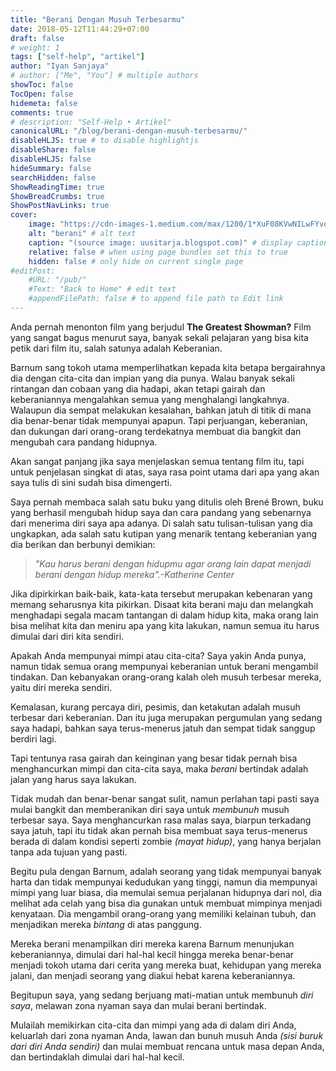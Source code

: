 ```yaml
---
title: "Berani Dengan Musuh Terbesarmu"
date: 2018-05-12T11:44:29+07:00
draft: false
# weight: 1
tags: ["self-help", "artikel"]
author: "Iyan Sanjaya"
# author: ["Me", "You"] # multiple authors
showToc: false
TocOpen: false
hidemeta: false
comments: true
# description: "Self-Help • Artikel"
canonicalURL: "/blog/berani-dengan-musuh-terbesarmu/"
disableHLJS: true # to disable highlightjs
disableShare: false
disableHLJS: false
hideSummary: false
searchHidden: false
ShowReadingTime: true
ShowBreadCrumbs: true
ShowPostNavLinks: true
cover:
    image: "https://cdn-images-1.medium.com/max/1200/1*XuF08KVwNILwFYvozlnzkA.jpeg" # image path/url
    alt: "berani" # alt text
    caption: "(source image: uusitarja.blogspot.com)" # display caption under cover
    relative: false # when using page bundles set this to true
    hidden: false # only hide on current single page
#editPost:
    #URL: "/pub/"
    #Text: "Back to Home" # edit text
    #appendFilePath: false # to append file path to Edit link
---
```

Anda pernah menonton film yang berjudul **The Greatest Showman?** Film yang sangat bagus menurut saya, banyak sekali pelajaran yang bisa kita petik dari film itu, salah satunya adalah Keberanian.

Barnum sang tokoh utama memperlihatkan kepada kita betapa bergairahnya dia dengan cita-cita dan impian yang dia punya. Walau banyak sekali rintangan dan cobaan yang dia hadapi, akan tetapi gairah dan keberaniannya mengalahkan semua yang menghalangi langkahnya. Walaupun dia sempat melakukan kesalahan, bahkan jatuh di titik di mana dia benar-benar tidak mempunyai apapun. Tapi perjuangan, keberanian, dan dukungan dari orang-orang terdekatnya membuat dia bangkit dan mengubah cara pandang hidupnya.

Akan sangat panjang jika saya menjelaskan semua tentang film itu, tapi untuk penjelasan singkat di atas, saya rasa point utama dari apa yang akan saya tulis di sini sudah bisa dimengerti.

Saya pernah membaca salah satu buku yang ditulis oleh Brené Brown, buku yang berhasil mengubah hidup saya dan cara pandang yang sebenarnya dari menerima diri saya apa adanya. Di salah satu tulisan-tulisan yang dia ungkapkan, ada salah satu kutipan yang menarik tentang keberanian yang dia berikan dan berbunyi demikian:

> *"Kau harus berani dengan hidupmu agar orang lain dapat menjadi berani dengan hidup mereka".-Katherine Center*

Jika dipirkirkan baik-baik, kata-kata tersebut merupakan kebenaran yang memang seharusnya kita pikirkan. Disaat kita berani maju dan melangkah menghadapi segala macam tantangan di dalam hidup kita, maka orang lain bisa melihat kita dan meniru apa yang kita lakukan, namun semua itu harus dimulai dari diri kita sendiri.

Apakah Anda mempunyai mimpi atau cita-cita? Saya yakin Anda punya, namun tidak semua orang mempunyai keberanian untuk berani mengambil tindakan. Dan kebanyakan orang-orang kalah oleh musuh terbesar mereka, yaitu diri mereka sendiri.

Kemalasan, kurang percaya diri, pesimis, dan ketakutan adalah musuh terbesar dari keberanian. Dan itu juga merupakan pergumulan yang sedang saya hadapi, bahkan saya terus-menerus jatuh dan sempat tidak sanggup berdiri lagi.

Tapi tentunya rasa gairah dan keinginan yang besar tidak pernah bisa menghancurkan mimpi dan cita-cita saya, maka *berani* bertindak adalah jalan yang harus saya lakukan.

Tidak mudah dan benar-benar sangat sulit, namun perlahan tapi pasti saya mulai bangkit dan memberanikan diri saya untuk *membunuh* musuh terbesar saya. Saya menghancurkan rasa malas saya, biarpun terkadang saya jatuh, tapi itu tidak akan pernah bisa membuat saya terus-menerus berada di dalam kondisi seperti zombie *(mayat hidup)*, yang hanya berjalan tanpa ada tujuan yang pasti.

Begitu pula dengan Barnum, adalah seorang yang tidak mempunyai banyak harta dan tidak mempunyai kedudukan yang tinggi, namun dia mempunyai mimpi yang luar biasa, dia memulai semua perjalanan hidupnya dari nol, dia melihat ada celah yang bisa dia gunakan untuk membuat mimpinya menjadi kenyataan. Dia mengambil orang-orang yang memiliki kelainan tubuh, dan menjadikan mereka *bintang* di atas panggung.

Mereka berani menampilkan diri mereka karena Barnum menunjukan keberaniannya, dimulai dari hal-hal kecil hingga mereka benar-benar menjadi tokoh utama dari cerita yang mereka buat, kehidupan yang mereka jalani, dan menjadi seorang yang diakui hebat karena keberaniannya.

Begitupun saya, yang sedang berjuang mati-matian untuk membunuh *diri saya*, melawan zona nyaman saya dan mulai berani bertindak.

Mulailah memikirkan cita-cita dan mimpi yang ada di dalam diri Anda, keluarlah dari zona nyaman Anda, lawan dan bunuh musuh Anda *(sisi buruk dari diri Anda sendiri)* dan mulai membuat rencana untuk masa depan Anda, dan bertindaklah dimulai dari hal-hal kecil.